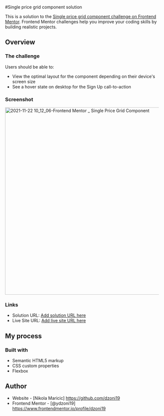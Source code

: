 #Single price grid component solution

This is a solution to the [Single price grid component challenge on Frontend Mentor](https://www.frontendmentor.io/challenges/single-price-grid-component-5ce41129d0ff452fec5abbbc). Frontend Mentor challenges help you improve your coding skills by building realistic projects. 


## Overview


### The challenge

Users should be able to:

- View the optimal layout for the component depending on their device's screen size
- See a hover state on desktop for the Sign Up call-to-action

### Screenshot

<img width="613" alt="2021-11-22 10_12_06-Frontend Mentor _ Single Price Grid Component" src="https://user-images.githubusercontent.com/63516391/142834161-21fff337-c347-4d1a-9cc9-b9a0151173c3.png">



### Links

- Solution URL: [Add solution URL here](https://your-solution-url.com)
- Live Site URL: [Add live site URL here](https://your-live-site-url.com)

## My process

### Built with

- Semantic HTML5 markup
- CSS custom properties
- Flexbox



## Author

- Website - [Nikola Maricic] https://github.com/dzoni19
- Frontend Mentor - [@ydzoni19] https://www.frontendmentor.io/profile/dzoni19
